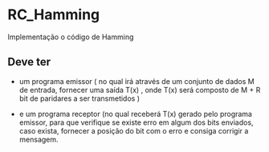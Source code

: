 # RC_Hamming
Implementação o código de Hamming
## Deve ter
- um  programa emissor ( no qual irá através de um conjunto de dados M de entrada, fornecer uma saída  T(x) , onde T(x) será  composto de  M + R bit de paridares a ser transmetidos )

- e um programa receptor (no qual receberá T(x) gerado pelo programa emissor, para que verifique se existe erro em algum dos bits enviados, caso exista, fornecer a posição do bit com o erro e consiga corrigir a mensagem.
